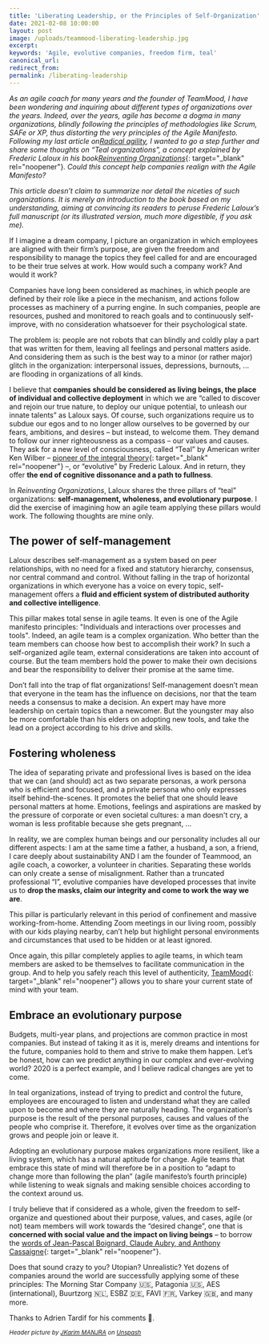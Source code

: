 ```yaml
---
title: 'Liberating Leadership, or the Principles of Self-Organization'
date: 2021-02-08 10:00:00
layout: post
image: /uploads/teammood-liberating-leadership.jpg
excerpt:
keywords: 'Agile, evolutive companies, freedom firm, teal'
canonical_url:
redirect_from:
permalink: /liberating-leadership
---
```


*As an agile coach for many years and the founder of TeamMood, I have been wondering and inquiring about different types of organizations over the years. Indeed, over the years, agile has become a dogma in many organizations, blindly following the principles of methodologies like Scrum, SAFe or XP, thus distorting the very principles of the Agile Manifesto. Following my last article on*[*Radical agility*](https://blog.teammood.com/radical-agility)*, I wanted to go a step further and share some thoughts on “Teal organizations”, a concept explained by Frederic Laloux in his book*[*Reinventing Organizations*](https://www.reinventingorganizations.com/){: target="_blank" rel="noopener"}*. Could this concept help companies realign with the Agile Manifesto?*

*This article doesn’t claim to summarize nor detail the niceties of such organizations. It is merely an introduction to the book based on my understanding, aiming at convincing its readers to peruse Frederic Laloux’s full manuscript (or its illustrated version, much more digestible, if you ask me).*
<style>
div.a {
	text-align: center;

\*\*\*\*\*\*\*\*\*\*\*\*\*\*
}
</style>

If I imagine a dream company, I picture an organization in which employees are aligned with their firm’s purpose, are given the freedom and responsibility to manage the topics they feel called for and are encouraged to be their true selves at work. How would such a company work? And would it work?

Companies have long been considered as machines, in which people are defined by their role like a piece in the mechanism, and actions follow processes as machinery of a purring engine. In such companies, people are resources, pushed and monitored to reach goals and to continuously self-improve, with no consideration whatsoever for their psychological state.&nbsp;

The problem is: people are not robots that can blindly and coldly play a part that was written for them, leaving all feelings and personal matters aside. And considering them as such is the best way to a minor (or rather major) glitch in the organization: interpersonal issues, depressions, burnouts, ... are flooding in organizations of all kinds.&nbsp;

I believe that **companies should be considered as living beings, the place of individual and collective deployment** in which we are “called to discover and rejoin our true nature, to deploy our unique potential, to unleash our innate talents” as Laloux says. Of course, such organizations require us to subdue our egos and to no longer allow ourselves to be governed by our fears, ambitions, and desires – but instead, to welcome them. They demand to follow our inner righteousness as a compass – our values and causes. They ask for a new level of consciousness, called “Teal” by American writer Ken Wilber – [pioneer of the integral theory](https://www.kenwilberfund.org/integral-theory/){: target="_blank" rel="noopener"} –, or “evolutive” by Frederic Laloux. And in return, they offer **the end of cognitive dissonance and a path to fullness**.&nbsp;

In *Reinventing Organizations*, Laloux shares the three pillars of “teal” organizations: **self-management, wholeness, and evolutionary purpose**. I did the exercise of imagining how an agile team applying these pillars would work. The following thoughts are mine only.

## **The power of self-management**

Laloux describes self-management as a system based on peer relationships, with no need for a fixed and statutory hierarchy, consensus, nor central command and control. Without falling in the trap of horizontal organizations in which everyone has a voice on every topic, self-management offers a **fluid and efficient system of distributed authority and collective intelligence**.

This pillar makes total sense in agile teams. It even is one of the Agile manifesto principles: "Individuals and interactions over processes and tools". Indeed, an agile team is a complex organization. Who better than the team members can choose how best to accomplish their work? In such a self-organized agile team, external considerations are taken into account of course. But the team members hold the power to make their own decisions and bear the responsibility to deliver their promise at the same time. &nbsp;&nbsp;

Don’t fall into the trap of flat organizations\! Self-management doesn’t mean that everyone in the team has the influence on decisions, nor that the team needs a consensus to make a decision. An expert may have more leadership on certain topics than a newcomer. But the youngster may also be more comfortable than his elders on adopting new tools, and take the lead on a project according to his drive and skills.

## **Fostering wholeness**

The idea of separating private and professional lives is based on the idea that we can (and should) act as two separate personas, a work persona who is efficient and focused, and a private persona who only expresses itself behind-the-scenes. It promotes the belief that one should leave personal matters at home. Emotions, feelings and aspirations are masked by the pressure of corporate or even societal cultures: a man doesn't cry, a woman is less profitable because she gets pregnant, …&nbsp;

In reality, we are complex human beings and our personality includes all our different aspects: I am at the same time a father, a husband, a son, a friend, I care deeply about sustainability AND I am the founder of Teammood, an agile coach, a coworker, a volunteer in charities. Separating these worlds can only create a sense of misalignment. Rather than a truncated professional “I”, evolutive companies have developed processes that invite us to **drop the masks, claim our integrity and come to work the way we are**.

This pillar is particularly relevant in this period of confinement and massive working-from-home. Attending Zoom meetings in our living room, possibly with our kids playing nearby, can’t help but highlight personal environments and circumstances that used to be hidden or at least ignored.

Once again, this pillar completely applies to agile teams, in which team members are asked to be themselves to facilitate communication in the group. And to help you safely reach this level of authenticity, [TeamMood](https://www.teammood.com/en?utm_campaign=blog-liberating-leadership&amp;utm_medium=post&amp;utm_source=blog){: target="_blank" rel="noopener"} allows you to share your current state of mind with your team.

## **Embrace an evolutionary purpose**

Budgets, multi-year plans, and projections are common practice in most companies. But instead of taking it as it is, merely dreams and intentions for the future, companies hold to them and strive to make them happen. Let’s be honest, how can we predict anything in our complex and ever-evolving world? 2020 is a perfect example, and I believe radical changes are yet to come.&nbsp;

In teal organizations, instead of trying to predict and control the future, employees are encouraged to listen and understand what they are called upon to become and where they are naturally heading. The organization’s purpose is the result of the personal purposes, causes and values of the people who comprise it. Therefore, it evolves over time as the organization grows and people join or leave it.&nbsp;

Adopting an evolutionary purpose makes organizations more resilient, like a living system, which has a natural aptitude for change. Agile teams that embrace this state of mind will therefore be in a position to “adapt to change more than following the plan” (agile manifesto’s fourth principle) while listening to weak signals and making sensible choices according to the context around us.&nbsp;

I truly believe that if considered as a whole, given the freedom to self-organize and questioned about their purpose, values, and cases, agile (or not) team members will work towards the “desired change”, one that is **concerned with social value and the impact on living beings** – to borrow the [words of Jean-Pascal Boignard, Claude Aubry, and Anthony Cassaigne](https://blog.teammood.com/radical-agility){: target="_blank" rel="noopener"}.

Does that sound crazy to you? Utopian? Unrealistic? Yet dozens of companies around the world are successfully applying some of these principles: The Morning Star Company 🇺🇸, Patagonia 🇺🇸, AES (international), Buurtzorg 🇳🇱, ESBZ 🇩🇪, FAVI 🇫🇷, Varkey 🇬🇧, and many more.&nbsp;

<style>
div.a {
	text-align: center;

\*\*\*\*\*\*\*\*\*\*\*\*\*\*
}
</style>

Thanks to Adrien Tardif for his comments 🙏.


<small><em>Header picture by </em></small><small><em><a target="_blank" rel="nofollow" href="https://unsplash.com/@karim_manjra?utm_source=unsplash&amp;utm_medium=referral&amp;utm_content=creditCopyText">JKarim MANJRA</a> on <a target="_blank" rel="nofollow" href="https://unsplash.com/?utm_source=unsplash&amp;utm_medium=referral&amp;utm_content=creditCopyText">Unspash</a></em></small>
